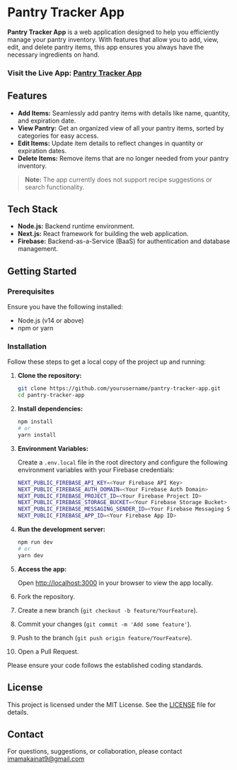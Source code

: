 
# Pantry Tracker App

**Pantry Tracker App** is a web application designed to help you efficiently manage your pantry inventory. With features that allow you to add, view, edit, and delete pantry items, this app ensures you always have the necessary ingredients on hand.

### Visit the Live App: [Pantry Tracker App](https://imamapantryapp.vercel.app/)

## Features

- **Add Items:** Seamlessly add pantry items with details like name, quantity, and expiration date.
- **View Pantry:** Get an organized view of all your pantry items, sorted by categories for easy access.
- **Edit Items:** Update item details to reflect changes in quantity or expiration dates.
- **Delete Items:** Remove items that are no longer needed from your pantry inventory.

> **Note:** The app currently does not support recipe suggestions or search functionality.

## Tech Stack

- **Node.js:** Backend runtime environment.
- **Next.js:** React framework for building the web application.
- **Firebase:** Backend-as-a-Service (BaaS) for authentication and database management.

## Getting Started

### Prerequisites

Ensure you have the following installed:

- Node.js (v14 or above)
- npm or yarn

### Installation

Follow these steps to get a local copy of the project up and running:

1. **Clone the repository:**
   ```bash
   git clone https://github.com/yourusername/pantry-tracker-app.git
   cd pantry-tracker-app
   ```

2. **Install dependencies:**
   ```bash
   npm install
   # or
   yarn install
   ```

3. **Environment Variables:**

   Create a `.env.local` file in the root directory and configure the following environment variables with your Firebase credentials:

   ```bash
   NEXT_PUBLIC_FIREBASE_API_KEY=<Your Firebase API Key>
   NEXT_PUBLIC_FIREBASE_AUTH_DOMAIN=<Your Firebase Auth Domain>
   NEXT_PUBLIC_FIREBASE_PROJECT_ID=<Your Firebase Project ID>
   NEXT_PUBLIC_FIREBASE_STORAGE_BUCKET=<Your Firebase Storage Bucket>
   NEXT_PUBLIC_FIREBASE_MESSAGING_SENDER_ID=<Your Firebase Messaging Sender ID>
   NEXT_PUBLIC_FIREBASE_APP_ID=<Your Firebase App ID>
   ```

4. **Run the development server:**
   ```bash
   npm run dev
   # or
   yarn dev
   ```

5. **Access the app:**

   Open [http://localhost:3000](http://localhost:3000) in your browser to view the app locally.



1. Fork the repository.
2. Create a new branch (`git checkout -b feature/YourFeature`).
3. Commit your changes (`git commit -m 'Add some feature'`).
4. Push to the branch (`git push origin feature/YourFeature`).
5. Open a Pull Request.

Please ensure your code follows the established coding standards.

## License

This project is licensed under the MIT License. See the [LICENSE](LICENSE) file for details.

## Contact

For questions, suggestions, or collaboration, please contact imamakainat9@gmail.com

